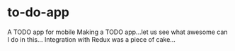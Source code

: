# to-do-app
A TODO app for mobile
Making a TODO app...let us see what awesome can I do in this...
Integration with Redux was a piece of cake...
